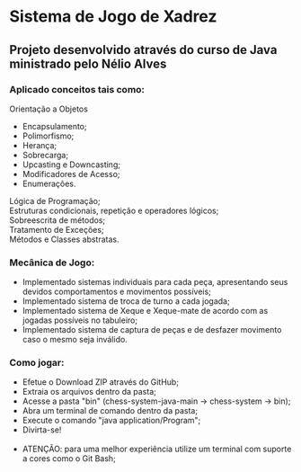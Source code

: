 # Sistema de Jogo de Xadrez

## Projeto desenvolvido através do curso de Java ministrado pelo Nélio Alves

### Aplicado conceitos tais como: 

Orientação a Objetos
 - Encapsulamento;
 - Polimorfismo;
 - Herança;
 - Sobrecarga;
 - Upcasting e Downcasting;
 - Modificadores de Acesso;
 - Enumerações.

Lógica de Programação; <br>
Estruturas condicionais, repetição e operadores lógicos; <br>
Sobreescrita de métodos; <br>
Tratamento de Exceções; <br>
Métodos e Classes abstratas.<br>
  
### Mecânica de Jogo: 

- Implementado sistemas individuais para cada peça, apresentando seus devidos comportamentos e movimentos possíveis;
- Implementado sistema de troca de turno a cada jogada;
- Implementado sistema de Xeque e Xeque-mate de acordo com as jogadas possíveis no tabuleiro;
- Implementado sistema de captura de peças e de desfazer movimento caso o mesmo seja inválido.

### Como jogar: 

- Efetue o Download ZIP através do GitHub;
- Extraia os arquivos dentro da pasta;
- Acesse a pasta "bin" (chess-system-java-main -> chess-system -> bin);
- Abra um terminal de comando dentro da pasta;
- Execute o comando "java application/Program";
- Divirta-se! 
<br><br>
- ATENÇÃO: para uma melhor experiência utilize um terminal com suporte a cores como o Git Bash; 






